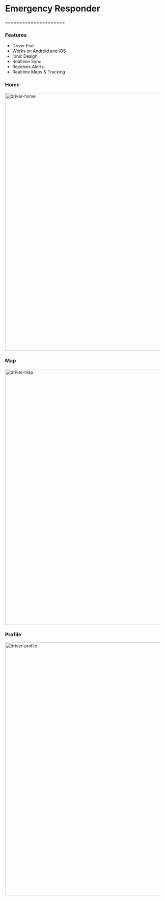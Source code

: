 # Emergency Responder
=====================
### Features

* Driver End
* Works on Android and iOS
* Ionic Design
* Realtime Sync
* Receives Alerts
* Realtime Maps & Tracking

### Home

<img width="837" alt="driver-home" src="https://cloud.githubusercontent.com/assets/10046561/20808558/0d155500-b829-11e6-912b-257914dbf1f7.png">

### Map
<img width="829" alt="driver-map" src="https://cloud.githubusercontent.com/assets/10046561/20808556/0ca80306-b829-11e6-8ce4-9bc7cc2775c1.png">

### Profile
<img width="823" alt="driver-profile" src="https://cloud.githubusercontent.com/assets/10046561/20808557/0cec93d6-b829-11e6-9cf9-b1cb823738c4.png">
